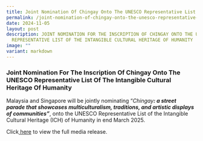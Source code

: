 ```yaml
---
title: Joint Nomination Of Chingay Onto The UNESCO Representative List Of ICH
permalink: /joint-nomination-of-chingay-onto-the-unesco-representative-list-of-ich/
date: 2024-11-05
layout: post
description: JOINT NOMINATION FOR THE INSCRIPTION OF CHINGAY ONTO THE UNESCO
  REPRESENTATIVE LIST OF THE INTANGIBLE CULTURAL HERITAGE OF HUMANITY
image: ""
variant: markdown
---
```

<h3>Joint Nomination For The Inscription Of Chingay Onto The UNESCO Representative List Of The Intangible Cultural Heritage Of Humanity</h3>
<p>Malaysia and Singapore will be jointly nominating “<em>Chingay</em><strong><em>: a street parade&nbsp;that showcases multiculturalism, traditions, and artistic displays of communities”</em></strong>,<em> </em>onto
the UNESCO Representative List of the Intangible Cultural Heritage (ICH)
of Humanity in end March 2025.</p>
<p>Click<a href="/files/NewsRoom/Media_Release___Chingay_UNESCO_Nomination.pdf" rel="noopener noreferrer nofollow" target="_blank"> here</a> to
view the full media release.</p>